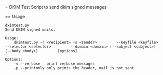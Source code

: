  = DKIM Test 
Script to send dkim signed messages

== Usage

    dkimtest.py
    Send DKIM signed mails.
    
    Usage:
        dkimtest.py -r <recipient> -s <sender>         --keyfile <keyfile> --selector <selector>         --domain <domain> [--subject <subject>] [--body <body>]         [options]
    
    Options:
        -v --verbose   print verbose messages
        -p --printonly only prints the header, mail is not sent
